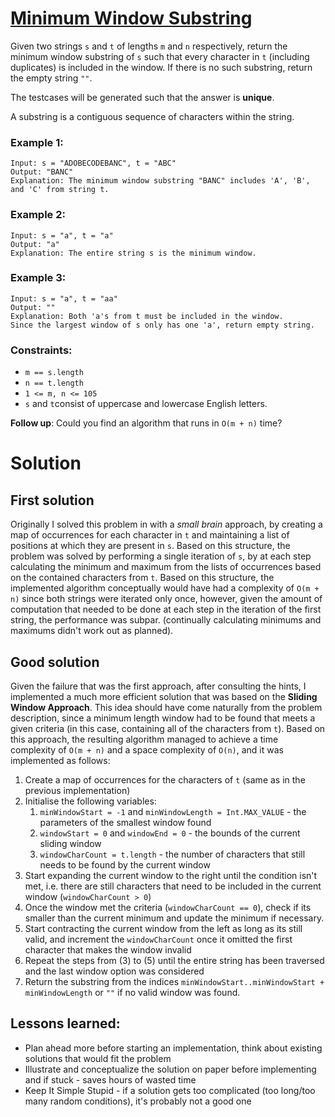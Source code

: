 # [Minimum Window Substring](https://leetcode.com/explore/challenge/card/august-leetcoding-challenge-2021/615/week-3-august-15th-august-21st/3891/)

Given two strings `s` and `t` of lengths `m` and `n` respectively, return the minimum window substring of `s` such that every character in `t` (including duplicates) is included in the window. If there is no such substring, return the empty string `""`.

The testcases will be generated such that the answer is **unique**.

A substring is a contiguous sequence of characters within the string.

### Example 1:
```
Input: s = "ADOBECODEBANC", t = "ABC"
Output: "BANC"
Explanation: The minimum window substring "BANC" includes 'A', 'B', and 'C' from string t.
```

### Example 2:
```
Input: s = "a", t = "a"
Output: "a"
Explanation: The entire string s is the minimum window.
```

### Example 3:
```
Input: s = "a", t = "aa"
Output: ""
Explanation: Both 'a's from t must be included in the window.
Since the largest window of s only has one 'a', return empty string.
```

### Constraints:

- `m == s.length`
- `n == t.length`
- `1 <= m, n <= 105`
- `s` and `t`consist of uppercase and lowercase English letters.

**Follow up**: Could you find an algorithm that runs in `O(m + n)` time?

# Solution

## First solution
Originally I solved this problem in with a *small brain* approach, by creating a map of occurrences for each character in `t` and maintaining a list of positions at which they are present in `s`. 
Based on this structure, the problem was solved by performing a single iteration of `s`, by at each step calculating the minimum and maximum from the lists of occurrences based on the contained characters from `t`.
Based on this structure, the implemented algorithm conceptually would have had a complexity of `O(m + n)` since both strings were iterated only once, however, given the amount of computation that needed to be done at each step in the iteration of the first string, the performance was subpar. (continually calculating minimums and maximums didn't work out as planned).

## Good solution
Given the failure that was the first approach, after consulting the hints, I implemented a much more efficient solution that was based on the **Sliding Window Approach**. This idea should have come naturally from the problem description, since a minimum length window had to be found that meets a given criteria (in this case, containing all of the characters from `t`). 
Based on this approach, the resulting algorithm managed to achieve a time complexity of `O(m + n)` and a space complexity of `O(n)`, and it was implemented as follows:
1. Create a map of occurrences for the characters of `t` (same as in the previous implementation)
2. Initialise the following variables:
   1. `minWindowStart = -1` and `minWindowLength = Int.MAX_VALUE` - the parameters of the smallest window found
   2. `windowStart = 0` and `windowEnd = 0` - the bounds of the current sliding window
   3. `windowCharCount = t.length` - the number of characters that still needs to be found by the current window
3. Start expanding the current window to the right until the condition isn't met, i.e. there are still characters that need to be included in the current window (`windowCharCount > 0`)
4. Once the window met the criteria (`windowCharCount == 0`), check if its smaller than the current minimum and update the minimum if necessary.
5. Start contracting the current window from the left as long as its still valid, and increment the `windowCharCount` once it omitted the first character that makes the window invalid
6. Repeat the steps from (3) to (5) until the entire string has been traversed and the last window option was considered
7. Return the substring from the indices `minWindowStart..minWindowStart + minWindowLength` or `""` if no valid window was found.

## Lessons learned: 
- Plan ahead more before starting an implementation, think about existing solutions that would fit the problem
- Illustrate and conceptualize the solution on paper before implementing and if stuck - saves hours of wasted time
- Keep It Simple Stupid - if a solution gets too complicated (too long/too many random conditions), it's probably not a good one